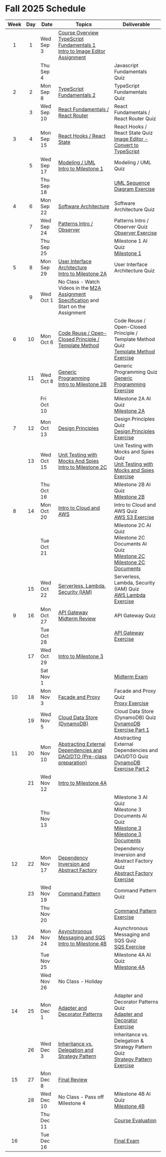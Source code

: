 # Fall 2025 Schedule

| Week | Day | Date       | Topics                                                    | Deliverable                              |
| :--: | :-: | ---------- | ----------------------------------------------------------| ---------------------------------------- |
|  1   |  1  | Wed Sep 3  | [Course Overview](../instruction/course-overview/course-overview.md)<br/> [TypeScript Fundamentals 1](../instruction/typescript-fundamentals-1/typescript-fundamentals-1.md)<br /> [Intro to Image Editor Assignment](../instruction/image-editor/image-editor.md) |                                         |
|      |     | Thu Sep 4  | | Javascript Fundamentals Quiz |
|  2   |  2  | Mon Sep 8  | [TypeScript Fundamentals 2](../instruction/typescript-fundamentals-2/typescript-fundamentals-2.md) | TypeScript Fundamentals Quiz |
|      |  3  | Wed Sep 10 | [React Fundamentals / React Router](../instruction/react-fundamentals-router/react-fundamentals-router.md) | React Fundamentals / React Router Quiz |
|  3  |   4  | Mon Sep 15 | [React Hooks / React State](../instruction/react-hooks-state/react-hooks-state.md) | React Hooks / React State Quiz<br/> [Image Editor - Convert to TypeScript](../image-editor/image-editor.md) |
|     |   5  | Wed Sep 17 | [Modeling / UML](../instruction/modeling-uml/modeling-uml.md)<br/> [Intro to Milestone 1](../instruction/tweeter/milestone-1/milestone-1.md) | Modeling / UML Quiz |
|      |     | Thu Sep 18  | | [UML Sequence Diagram Exercise](../instruction/modeling-uml/uml-sequence-diagram-exercise.md) |
|  4  |   6  | Mon Sep 22 | [Software Architecture](../instruction/software-architecture/software-architecture.md) | Software Architecture Quiz |
|      |  7  | Wed Sep 24 |[Patterns Intro / Observer](../instruction/patterns-observer/patterns-observer.md) | Patterns Intro / Observer Quiz<br/> [Observer Exercise](../instruction/patterns-observer/observer-exercise.md) |
|      |     | Thu Sep 25 | | Milestone 1 AI Quiz<br/> [Milestone 1](../tweeter/milestone-1/milestone-1.md) |
|   5  |  8  | Mon Sep 29 | [User Interface Architecture](../instruction/ui-architecture/ui-architecture.md)<br/> [Intro to Milestone 2A](../instruction/tweeter/milestone-2a/milestone-2a.md) | User Interface Architecture Quiz |
|      |  9  | Wed Oct 1 | No Class - Watch Videos in the [M2A Assignment Specification](../tweeter/milestone-2a/milestone-2a.md) and Start on the Assignment | |
|  6   | 10  | Mon Oct 6 | [Code Reuse / Open-Closed Principle / Template Method](../instruction/code-reuse-open-closed-template-method/code-reuse-open-closed-template-method.md) | Code Reuse / Open-Closed Principle / Template Method Quiz<br/> [Template Method Exercise](../instruction/code-reuse-open-closed-template-method/template-method-pattern-exercise.md) |
|      | 11  | Wed Oct 8 | [Generic Programming](../instruction/generic-programming/generic-programming.md)<br /> [Intro to Milestone 2B](../instruction/tweeter/milestone-2b/milestone-2b.md) | Generic Programming Quiz<br/> [Generic Programming Exercise](../instruction/generic-programming/generics-exercise.md) |
|      |     | Fri Oct 10 | | Milestone 2A AI Quiz<br/> [Milestone 2A](../tweeter/milestone-2a/milestone-2a.md) |
|  7   | 12  | Mon Oct 13 | [Design Principles](../instruction/design-principles/design-principles.md) | Design Principles Quiz<br/> [Design Principles Exercise](../instruction/design-principles/design-principles-exercise.md) |
|      | 13  | Wed Oct 15 | [Unit Testing with Mocks And Spies](../instruction/unit-testing-mocking/unit-testing-mocking.md)<br/> [Intro to Milestone 2C](../instruction/tweeter/milestone-2c/milestone-2c.md) | Unit Testing with Mocks and Spies Quiz<br/> [Unit Testing with Mocks and Spies Exercise](../instruction/unit-testing-mocking/unit-testing-mocking-exercise.md) |
|      |     | Thu Oct 16 | | Milestone 2B AI Quiz<br/> [Milestone 2B](../tweeter/milestone-2b/milestone-2b.md) |
|  8   | 14  | Mon Oct 20 | [Intro to Cloud and AWS](../instruction/cloud-aws-intro/cloud-aws-intro.md) | Intro to Cloud and AWS Quiz<br/> [AWS S3 Exercise](../instruction/cloud-aws-intro/aws-s3-exercise.md) |
|      |     | Tue Oct 21 | | Milestone 2C AI Quiz<br/> Milestone 2C Documents AI Quiz<br/> [Milestone 2C](../tweeter/milestone-2c/milestone-2c.md)<br/> [Milestone 2C Documents](../tweeter/milestone-2c/milestone-2c-docs.md) |
|      | 15   | Wed Oct 22 | [Serverless, Lambda, Security (IAM)](../instruction/serverless-lambda-iam/serverless-lambda-iam.md) | Serverless, Lambda, Security (IAM) Quiz<br/> [AWS Lambda Exercise](../instruction/serverless-lambda-iam/aws-lambda-exercise.md) |
|  9   | 16  | Mon Oct 27 | [API Gateway](../instruction/api-gateway/api-gateway.md)<br/> [Midterm Review](../instruction/midterm-review/midterm-review.md) | API Gateway Quiz |
|      |     | Tue Oct 28 | | [API Gateway Exercise](../instruction/api-gateway/api-gateway-exercise.md) |
|      | 17  | Wed Oct 29 | [Intro to Milestone 3](../instruction/tweeter/milestone-3/milestone-3.md) | |
|      |     | Sat Nov 1 | | [Midterm Exam](../instruction/midterm-exam/midterm-exam.md) |
|  10  | 18  | Mon Nov 3  | [Facade and Proxy](../instruction/facade-proxy/facade-proxy.md) | Facade and Proxy Quiz<br/> [Proxy Exercise](../instruction/facade-proxy/proxy-exercise.md) |
|      | 19  | Wed Nov 5  | [Cloud Data Store (DynamoDB)](../instruction/cloud-datastore-dynamodb/cloud-datastore-dynamodb.md) | Cloud Data Store (DynamoDB) Quiz<br/> [DynamoDB Exercise Part 1](../instruction/cloud-datastore-dynamodb/dynamodb-exercise-1.md) |
|  11  | 20  | Mon Nov 10 | [Abstracting External Dependencies and DAO/DTO (Pre-class preparation)](../instruction/abstracting-dependencies-dao/abstracting-dependencies-dao.md) | Abstracting External Dependencies and DAO/DTO Quiz<br/> [DynamoDB Exercise Part 2](../instruction/abstracting-dependencies-dao/dynamodb-exercise-2.md) |
|      | 21  | Wed Nov 12 | [Intro to Milestone 4A](../instruction/tweeter/milestone-4a/milestone-4a.md) | |
|      |     | Thu Nov 13 | | Milestone 3 AI Quiz<br/> Milestone 3 Documents AI Quiz<br/> [Milestone 3](../tweeter/milestone-3/milestone-3.md)<br/> [Milestone 3 Documents](../tweeter/milestone-3/milestone-3-docs.md) |
|  12  | 22  | Mon Nov 17 | [Dependency Inversion and Abstract Factory](../instruction/dependency-inversion-abstract-factory/dependency-inversion-abstract-factory.md) | Dependency Inversion and Abstract Factory Quiz<br/> [Abstract Factory Exercise](../instruction/dependency-inversion-abstract-factory/abstract-factory-exercise.md)  |
|      | 23  | Wed Nov 19 | [Command Pattern](../instruction/command/command.md) | Command Pattern Quiz |
|      |     | Thu Nov 20 | | [Command Pattern Exercise](../instruction/command/command-exercise.md) |
|  13  | 24  | Mon Nov 24 | [Asynchronous Messaging and SQS](../instruction/async-messaging-sqs/async-messaging-sqs.md)<br/> [Intro to Milestone 4B](../instruction/tweeter/milestone-4b/milestone-4b.md) | Asynchronous Messaging and SQS Quiz<br/> [SQS Exercise](../instruction/async-messaging-sqs/sqs-exercise.md) |
|      |     | Tue Nov 25 | | Milestone 4A AI Quiz<br/> [Milestone 4A](../tweeter/milestone-4a/milestone-4a.md) |
|      |     | Wed Nov 26 | No Class - Holiday | |
|  14  | 25  | Mon Dec 1  | [Adapter and Decorator Patterns](../instruction/adapter-decorator/adapter-decorator.md) | Adapter and Decorator Patterns Quiz<br/> [Adapter and Decorator Exercise](../instruction/adapter-decorator/adapter-decorator-exercise.md) |
|      | 26  | Wed Dec 3  | [Inheritance vs. Delegation and Strategy Pattern](../instruction/inheritance-vs-delegation-strategy/inheritance-vs-delegation-strategy.md) | Inheritance vs. Delegation & Strategy Pattern  Quiz<br/> [Strategy Pattern Exercise](../instruction/inheritance-vs-delegation-strategy/strategy-exercise.md) |
|  15  | 27  | Mon Dec 8  | [Final Review](../instruction/final-review/final-review.md)  | |
|      | 28  | Wed Dec 10 | No Class - Pass off Milestone 4 | Milestone 4B AI Quiz<br/> [Milestone 4B](../tweeter/milestone-4b/milestone-4b.md) |
|      |     | Thu Dec 11 | | [Course Evaluation](../instruction/course-evaluation/course-evaluation.md) |
|  16  |     | Tue Dec 16  | | [Final Exam](../instruction/final-exam/final-exam.md) |
